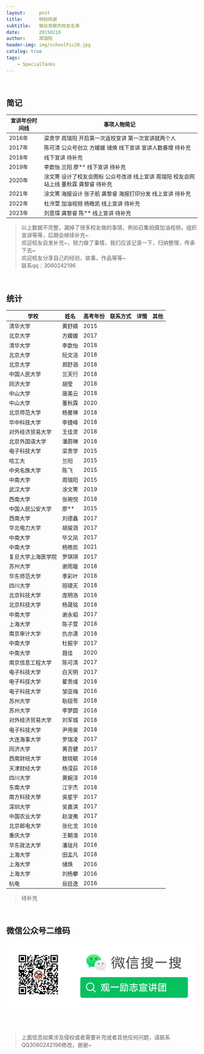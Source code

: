 ```yaml
---
layout:     post
title:      特别鸣谢
subtitle:   做出贡献的校友名单
date:       20150210
author:     周瑞阳
header-img: img/schoolPic20.jpg
catalog: true
tags:
    - SpecialTanks
---
```


<br/> 

## 简记

|宣讲年份时间线 |事项人物简记|
|---|--------|
|2016年 |梁贵学 周瑞阳 开启第一次返校宣讲 第一次宣讲就两个人|
|2017年 |陈可清 公众号创立 方媛媛 储焕 线下宣讲 宣讲人数暴增 待补充|
|2018年 |线下宣讲  待补充|
|2019年 |李歆怡 兰阳 廖** 线下宣讲  待补充|
|2020年 |涂文箐 设计了校友会图标 公众号改进 线上宣讲 周瑞阳 校友会网站上线 董秋霖 龚黎睿 待补充|
|2021年 |涂文箐 海报设计 张子航 龚黎睿 海报打印分发 线上宣讲 待补充|
|2022年 |杜泠萱  加油视频 杨皓凯 线上宣讲 待补充|
|2023年 |刘意琛 龚黎睿 陈** 线上宣讲 待补充|

>以上数据不完整，漏掉了很多校友做的事情，例如召集拍摄加油视频，组织宣讲等等，后期会继续补充~ <br>
>欢迎校友自发补充~，努力做了事情，我们应该记录一下，归纳整理，传承下去~ <br>
>欢迎校友分享自己的经验，故事，作品等等~ <br>
>联系qq：3060242196 

<!--
<br/> 
## 招生宣传片（暂无）
-->

<br/> 

## 统计

|学校 |姓名|高考年份|联系方式|详情|其他|
|---|--------|------------|--------|--------|--------|
|清华大学	       |黄舒婧	|2015	||||	
|北京大学	       |方媛媛	|2017   ||||
|清华大学	       |李歆怡	|2018   ||||
|北京大学          |阮文洁  |2018   ||||	
|北京大学	       |郑舒涵	|2018	||||
|中国人民大学      |兰天行  |2018   ||||
|同济大学          |胡莹    |2018   ||||
|中山大学          |唐美云  |2018   ||||
|中山大学          |董秋霖  |2020   ||||
|北京师范大学      |杨曼琳  |2018   ||||
|华中科技大学      |李捷峰  |2018   ||||
|对外经济贸易大学  |王佳灵  |2018   ||||
|北京外国语大学    |潘蔚琳  |2018   ||||
|电子科技大学	   |梁贵学	|2015	||||	
|哈工大	   |兰阳	|2015	||||	
|中央名族大学	   |陈飞	|2015	||||	
|中南大学	       |周瑞阳	|2015	||||	
|武汉大学	       |涂文箐	|2019	||||			
|西南大学	       |张琬悦	|2018	||||	
|中国人民公安大学   |廖**	|2015	||||	
|西南大学	       |刘德鑫	|2017	||||	
|华北电力大学       |胡骏涵	|2017	||||	
|中南大学	       |毕又凤	|2017   ||||
|中南大学           |杨皓凯	|2021   ||||
|复旦大学上海医学院	|罗琪琪	|2017	||||	
|苏州大学	       |谢雨璇	|2018	||||		
|华东师范大学	   |季彩叶	|2018	||||	
|四川大学	       |班啸天	|2018	||||	
|北京科技大学	   |庞明浩	|2018	||||	
|北京科技大学	   |杨晟铭	|2018	||||	
|中南大学	       |谢永韬	|2017	||||	
|上海大学	       |陈子萱	|2018	||||	
|南京审计大学	   |仇亦潇	|2018	||||	
|中南大学   |杜振宇	|2017	||||	
|中南大学   |聂佳	|2020	||||	
|南京信息工程大学   |陈可清	|2017	||||	
|电子科技大学	   |白天明	|2017	||||	
|电子科技大学	   |翟贵彧	|2018	||||	
|电子科技大学	   |邹亚梅	|2016	||||	
|苏州大学	       |耿砚苓	|2018	||||	
|苏州大学	       |李梦圆	|2018	||||	
|对外经济贸易大学   |刘军城	|2018	||||	
|电子科技大学	   |尹用昊	|2018	||||	
|大连海事大学	   |罗瑞凌	|2017	||||	
|同济大学	       |黄百健	|2017	||||	
|西南财经大学	   |敖晓毓	|2018	||||	
|天津财经大学	   |杨滢荻	|2018	||||	
|四川大学	       | 黄婉淳	|2018	||||	
|东南大学	       | 江宇杰	|2018	||||	
|南方科技大學	   |吳星宇	|2017	||||	
|深圳大学	       |吴嘉淇	|2017	||||		
|中国农业大学	   |赵浚夷	|2017	||||	
|北京邮电大学	   |张化戈	|2018	||||	
|重庆大学	       |王朝淯	|2018	||||	
|华东政法大学	   |潘珑月	|2018	||||	
|上海大学	       |田孟凡	|2018   ||||
|上海大学	       |储焕	|2016   ||||
|上海大学	       |刘杨攀	|2016   ||||
|杭电	       |岳廷逸	|2016   ||||



>待补充


<br/> 

## 微信公众号二维码

![公众号图片](/img/Gzh_account.png)

<br/> <br/> 
>上面信息如果涉及侵权或者需要补充或者其他任何问题，请联系QQ3060242196修改，谢谢~
